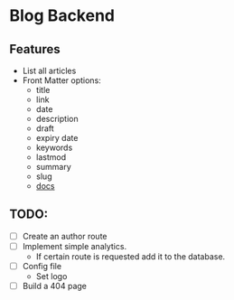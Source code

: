 # Blog Backend

## Features
- List all articles
- Front Matter options:
  - title
  - link
  - date
  - description
  - draft 
  - expiry date
  - keywords
  - lastmod
  - summary
  - slug
  - [docs](https://gohugo.io/content-management/front-matter/)
  

## TODO:
- [ ] Create an author route
- [ ] Implement simple analytics. 
  - If certain route is requested add it to the database.
- [ ] Config file
  - Set logo
- [ ] Build a 404 page
